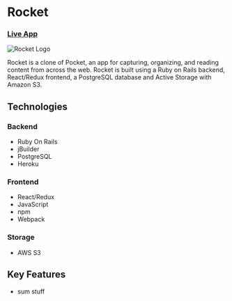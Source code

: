 # Rocket
### [Live App](https://rocket-kb.herokuapp.com/#/)
![Rocket Logo](https://github.com/kaycbas/rocket/blob/main/app/assets/images/rocket_logo_2.png)

Rocket is a clone of Pocket, an app for capturing, organizing, and reading content from across the web. Rocket is built using a Ruby on Rails backend, React/Redux frontend, a PostgreSQL database and Active Storage with Amazon S3.

## Technologies
### Backend
- Ruby On Rails
- jBuilder
- PostgreSQL
- Heroku
### Frontend
- React/Redux
- JavaScript
- npm
- Webpack
### Storage
- AWS S3

## Key Features
- sum stuff
